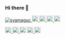 ### Hi there 👋

<!--
**syamaguc/syamaguc** is a ✨ _special_ ✨ repository because its `README.md` (this file) appears on your GitHub profile.

Here are some ideas to get you started:

- 🔭 I’m currently working on ...
- 🌱 I’m currently learning ...
- 👯 I’m looking to collaborate on ...
- 🤔 I’m looking for help with ...
- 💬 Ask me about ...
- 📫 How to reach me: ...
- 😄 Pronouns: ...
- ⚡ Fun fact: ...
-->

<p align="left">
  <a href="https://github.com/syamaguc/">
    <img src="https://komarev.com/ghpvc/?username=syamaguc" alt="syamaguc" />
  </a>
  <a href="http://twitter.com/syamaguc">
    <img height="20" src="https://img.shields.io/twitter/follow/syamaguc?label=Twitter&logo=twitter&style=flat" />
  </a>
  <a href="https://github.com/syamaguc">
    <img height="20" src="https://img.shields.io/github/followers/syamaguc?label=follow&logo=github&style=flat" />
  </a>
  <a href="https://www.reddit.com/user/syamaguc">
    <img height="20" src="https://img.shields.io/reddit/user-karma/combined/syamaguc?label=Reddit&logo=reddit&style=flat" />
  </a>
  <a href="https://stackoverflow.com/users/13434587/syamaguc">
    <img height="20" src="https://img.shields.io/stackexchange/stackoverflow/r/13434587?label=StackOverflow&logo=stack-overflow&style=flat" />
  </a>
</p>

<p align="left">
  <a href="https://zenn.dev/syamaguc">
    <img height="20" src="https://zenn.badge.nikaera.com/s/syamaguc/likes" />
  </a>
  <a href="https://zenn.dev/syamaguc">
    <img height="20" src="https://zenn.badge.nikaera.com/s/syamaguc/followers" />
  </a
  <a href="https://zenn.dev/syamaguc">
    <img height="20" src="https://zenn.badge.nikaera.com/s/syamaguc/articles" />
  </a>
  <a href="http://qiita.com/syamaguc">
    <img height="20" src="https://qiita-badge.apiapi.app/s/syamaguc/contributions.svg" />
  </a>
  <a href="http://qiita.com/syamaguc">
    <img height="20" src="https://qiita-badge.apiapi.app/s/syamaguc/posts.svg" />
  </a>
</p>
